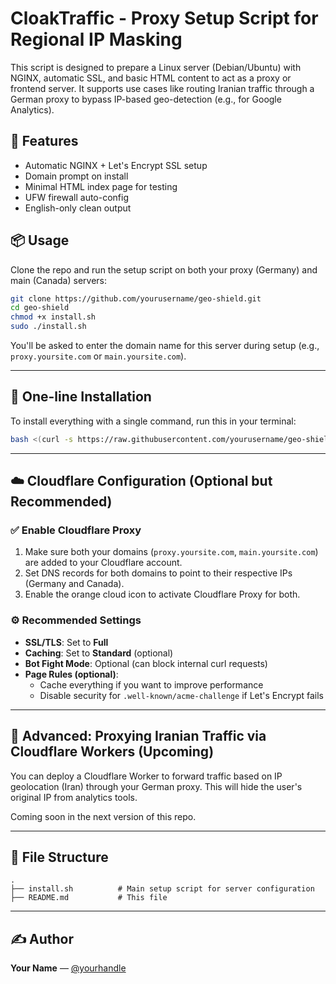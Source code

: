 # CloakTraffic - Proxy Setup Script for Regional IP Masking

This script is designed to prepare a Linux server (Debian/Ubuntu) with NGINX, automatic SSL, and basic HTML content to act as a proxy or frontend server. It supports use cases like routing Iranian traffic through a German proxy to bypass IP-based geo-detection (e.g., for Google Analytics).

## 🔧 Features
- Automatic NGINX + Let's Encrypt SSL setup
- Domain prompt on install
- Minimal HTML index page for testing
- UFW firewall auto-config
- English-only clean output

## 📦 Usage
Clone the repo and run the setup script on both your proxy (Germany) and main (Canada) servers:

```bash
git clone https://github.com/yourusername/geo-shield.git
cd geo-shield
chmod +x install.sh
sudo ./install.sh
```

You'll be asked to enter the domain name for this server during setup (e.g., `proxy.yoursite.com` or `main.yoursite.com`).

---

## 🚀 One-line Installation

To install everything with a single command, run this in your terminal:

```bash
bash <(curl -s https://raw.githubusercontent.com/yourusername/geo-shield/main/install-all.sh)
```
---
## ☁️ Cloudflare Configuration (Optional but Recommended)

### ✅ Enable Cloudflare Proxy
1. Make sure both your domains (`proxy.yoursite.com`, `main.yoursite.com`) are added to your Cloudflare account.
2. Set DNS records for both domains to point to their respective IPs (Germany and Canada).
3. Enable the orange cloud icon to activate Cloudflare Proxy for both.

### ⚙️ Recommended Settings
- **SSL/TLS**: Set to **Full**
- **Caching**: Set to **Standard** (optional)
- **Bot Fight Mode**: Optional (can block internal curl requests)
- **Page Rules (optional)**:
    - Cache everything if you want to improve performance
    - Disable security for `.well-known/acme-challenge` if Let's Encrypt fails

---

## 📡 Advanced: Proxying Iranian Traffic via Cloudflare Workers (Upcoming)
You can deploy a Cloudflare Worker to forward traffic based on IP geolocation (Iran) through your German proxy. This will hide the user's original IP from analytics tools.

Coming soon in the next version of this repo.

---

## 📁 File Structure
```
.
├── install.sh          # Main setup script for server configuration
├── README.md           # This file
```

---

## ✍️ Author
**Your Name** — [@yourhandle](https://github.com/sadrazkh)

